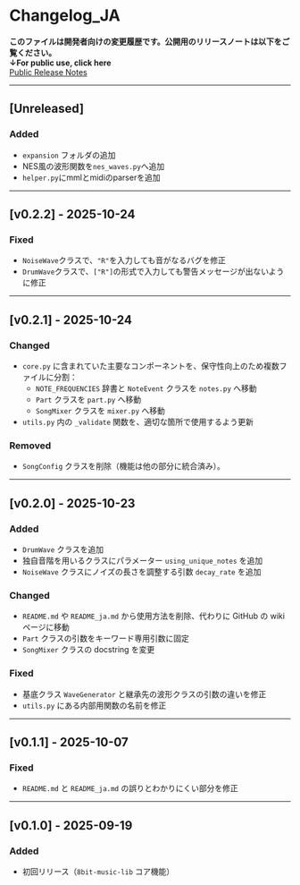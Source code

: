 # Changelog_JA

**このファイルは開発者向けの変更履歴です。公開用のリリースノートは以下をご覧ください。**\
**↓For public use, click here**\
[Public Release Notes](https://github.com/neutrino-dot/8bit-music-lib/releases)

---
## [Unreleased]

### Added
- `expansion` フォルダの追加
- NES風の波形関数を`nes_waves.py`へ追加
- `helper.py`にmmlとmidiのparserを追加
---
## [v0.2.2] - 2025-10-24
### Fixed
- `NoiseWave`クラスで、`"R"`を入力しても音がなるバグを修正
- `DrumWave`クラスで、`["R"]`の形式で入力しても警告メッセージが出ないように修正
---
## [v0.2.1] - 2025-10-24

### Changed  
- `core.py` に含まれていた主要なコンポーネントを、保守性向上のため複数ファイルに分割：  
  - `NOTE_FREQUENCIES` 辞書と `NoteEvent` クラスを `notes.py` へ移動  
  - `Part` クラスを `part.py` へ移動  
  - `SongMixer` クラスを `mixer.py` へ移動  
- `utils.py` 内の `_validate` 関数を、適切な箇所で使用するよう更新  

### Removed  
- `SongConfig` クラスを削除（機能は他の部分に統合済み）。

---
## [v0.2.0] - 2025-10-23

### Added
- `DrumWave` クラスを追加
- 独自音階を用いるクラスにパラメーター `using_unique_notes` を追加
- `NoiseWave` クラスにノイズの長さを調整する引数 `decay_rate` を追加

### Changed
- `README.md` や `README_ja.md` から使用方法を削除、代わりに GitHub の wiki ページに移動
- `Part` クラスの引数をキーワード専用引数に固定
- `SongMixer` クラスの docstring を変更

### Fixed
- 基底クラス `WaveGenerator` と継承先の波形クラスの引数の違いを修正
- `utils.py` にある内部用関数の名前を修正

---
## [v0.1.1] - 2025-10-07

### Fixed
- `README.md` と `README_ja.md` の誤りとわかりにくい部分を修正

---
## [v0.1.0] - 2025-09-19

### Added
- 初回リリース（`8bit-music-lib` コア機能）

